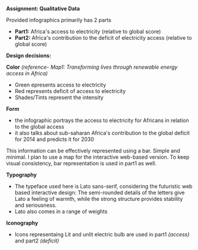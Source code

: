 **Assignment: Qualitative Data**

Provided infographics primarily has 2 parts
- **Part1:** Africa's access to electricity (relative to global score)
- **Part2:** Africa's contribution to the deficit of electricity access (relative to global score)


**Design decisions:**

**Color** *(reference- Map1: Transforming lives through renewable energy access in Africa)*

- Green epresents access to electricity
- Red represents deficit of access to electricity
- Shades/Tints represent the intensity

**Form**
- the infographic portrays the access to electricity for Africans in relation to the global access
- it also talks about sub-saharan Africa's contribution to the global deficit for 2014 and predicts it for 2030

This information can be effectively represented using a bar. Simple and minimal. I plan to use a map for the interactive web-based version. To keep visual consistency, bar representation is  used in part1 as well.

**Typography**
- The typeface used here is Lato sans-serif, considering the futuristic web based interactive design: The semi-rounded details of the letters give Lato a feeling of warmth, while the strong structure provides stability and seriousness. 
- Lato also comes in a range of weights 

**Iconography**
- Icons representaing Lit and unlit electric bulb are used in part1 *(access)* and part2 *(deficit)*







